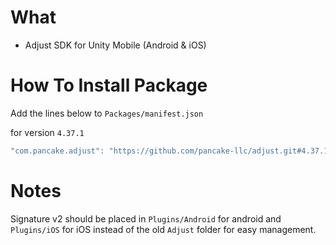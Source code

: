 # What
- Adjust SDK for Unity Mobile (Android & iOS)


# How To Install Package

Add the lines below to `Packages/manifest.json`

for version `4.37.1`
```csharp
"com.pancake.adjust": "https://github.com/pancake-llc/adjust.git#4.37.1",
```


# Notes

Signature v2 should be placed in `Plugins/Android` for android and `Plugins/iOS` for iOS instead of the old `Adjust` folder for easy management.
